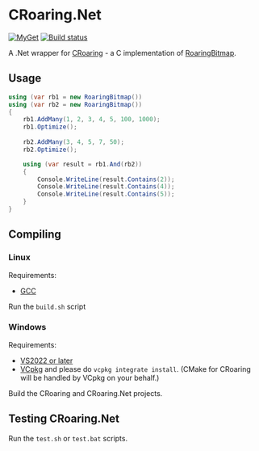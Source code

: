 # CRoaring.Net
[![MyGet](https://img.shields.io/myget/rogueexception/vpre/CRoaring.Net.svg)](https://www.myget.org/feed/rogueexception/package/nuget/CRoaring.Net) 
[![Build status](https://ci.appveyor.com/api/projects/status/b2no6fcbpr8g6bi2?svg=true)](https://ci.appveyor.com/project/RogueException/croaring-net)

A .Net wrapper for [CRoaring](https://github.com/RoaringBitmap/CRoaring) - a C implementation of [RoaringBitmap](https://github.com/RoaringBitmap/RoaringBitmap).

## Usage
```cs
using (var rb1 = new RoaringBitmap())
using (var rb2 = new RoaringBitmap())
{
	rb1.AddMany(1, 2, 3, 4, 5, 100, 1000);
	rb1.Optimize();
	
	rb2.AddMany(3, 4, 5, 7, 50);
	rb2.Optimize();

	using (var result = rb1.And(rb2))
	{
		Console.WriteLine(result.Contains(2));
		Console.WriteLine(result.Contains(4));
		Console.WriteLine(result.Contains(5));
	}
}
```

## Compiling
### Linux
Requirements:
- [GCC](https://gcc.gnu.org/)

Run the `build.sh` script

### Windows
Requirements:
- [VS2022 or later](https://www.visualstudio.com/downloads/)
- [VCpkg](https://vcpkg.io/en/getting-started) and please do `vcpkg integrate install`. (CMake for CRoaring will be handled by VCpkg on your behalf.)

Build the CRoaring and CRoaring.Net projects.

## Testing CRoaring.Net

Run the `test.sh` or `test.bat` scripts.
